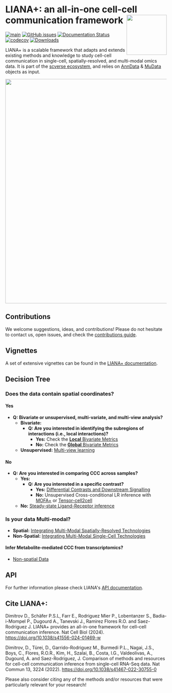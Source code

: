 # LIANA+: an all-in-one cell-cell communication framework <img src="https://raw.githubusercontent.com/saezlab/liana-py/dev/docs/source/_static/logo.png?raw=true" align="right" height="125">

<!-- badges: start -->
[![main](https://github.com/saezlab/liana-py/actions/workflows/main.yml/badge.svg)](https://github.com/saezlab/liana-py/actions)
[![GitHub issues](https://img.shields.io/github/issues/saezlab/liana-py.svg)](https://github.com/saezlab/liana-py/issues/)
[![Documentation Status](https://readthedocs.org/projects/liana-py/badge/?version=latest)](https://liana-py.readthedocs.io/en/latest/?badge=latest)
[![codecov](https://codecov.io/gh/saezlab/liana-py/branch/main/graph/badge.svg?token=TM0P29KKN5)](https://codecov.io/gh/saezlab/liana-py)
[![Downloads](https://static.pepy.tech/badge/liana)](https://pepy.tech/project/liana)
<!-- badges: end -->

LIANA+ is a scalable framework that adapts and extends existing methods and knowledge to study cell-cell communication in single-cell, spatially-resolved, and multi-modal omics data. It is part of the [scverse ecosystem](https://github.com/scverse), and relies on [AnnData](https://github.com/scverse/anndata) & [MuData](https://github.com/scverse/mudata) objects as input.

<img src="https://raw.githubusercontent.com/saezlab/liana-py/main/docs/source/_static/abstract.png" width="700" align="center">

## Contributions

We welcome suggestions, ideas, and contributions! Please do not hesitate to contact us, open issues, and check the [contributions guide](https://liana-py.readthedocs.io/en/latest/contributing.html).

## Vignettes
A set of extensive vignettes can be found in the [LIANA+ documentation](https://liana-py.readthedocs.io/en/latest/).

## Decision Tree
### Does the data contain spatial coordinates?
#### Yes
- **Q: Bivariate or unsupervised, multi-variate, and multi-view analysis?**
  - **Bivariate:**
    - **Q: Are you interested in identifying the subregions of interactions (i.e., local interactions)?**
      - **Yes:** Check the [**Local** Bivariate Metrics](https://liana-py.readthedocs.io/en/latest/notebooks/bivariate.html#Bivariate-Ligand-Receptor-Relationships)
      - **No:** Check the [**Global** Bivariate Metrics](https://liana-py.readthedocs.io/en/latest/notebooks/bivariate.html#Bivariate-Ligand-Receptor-Relationships)
  - **Unsupervised:** [Multi-view learning](https://liana-py.readthedocs.io/en/latest/notebooks/misty.html)

#### No
- **Q: Are you interested in comparing CCC across samples?**
  - **Yes:**
    - **Q: Are you interested in a specific contrast?**
      - **Yes:** [Differential Contrasts and Downstream Signalling](https://liana-py.readthedocs.io/en/latest/notebooks/targeted.html)
      - **No:** Unsupervised Cross-conditional LR inference with [MOFA+](https://liana-py.readthedocs.io/en/latest/notebooks/mofatalk.html) or [Tensor-cell2cell](https://liana-py.readthedocs.io/en/latest/notebooks/liana_c2c.html)
  - **No:** [Steady-state Ligand-Receptor inference](https://liana-py.readthedocs.io/en/latest/notebooks/basic_usage.html)

### Is your data Multi-modal?
- **Spatial:** [Integrating Multi-Modal Spatially-Resolved Technologies](https://liana-py.readthedocs.io/en/latest/notebooks/sma.html)
- **Non-Spatial:** [Integrating Multi-Modal Single-Cell Technologies](https://liana-py.readthedocs.io/en/latest/notebooks/sc_multi.html)

#### Infer Metabolite-mediated CCC from transcriptomics?
- [Non-spatial Data](https://liana-py.readthedocs.io/en/latest/notebooks/sc_multi.html#Metabolite-mediated-CCC-from-Transcriptomics-Data)

## API
For further information please check LIANA's [API documentation](https://liana-py.readthedocs.io/en/latest/api.html).

## Cite LIANA+:

Dimitrov D., Schäfer P.S.L, Farr E., Rodriguez Mier P., Lobentanzer S., Badia-i-Mompel P., Dugourd A., Tanevski J., Ramirez Flores R.O. and Saez-Rodriguez J. LIANA+ provides an all-in-one framework for cell–cell communication inference. Nat Cell Biol (2024). https://doi.org/10.1038/s41556-024-01469-w

Dimitrov, D., Türei, D., Garrido-Rodriguez M., Burmedi P.L., Nagai, J.S., Boys, C., Flores, R.O.R., Kim, H., Szalai, B., Costa, I.G., Valdeolivas, A., Dugourd, A. and Saez-Rodriguez, J. Comparison of methods and resources for cell-cell communication inference from single-cell RNA-Seq data. Nat Commun 13, 3224 (2022). https://doi.org/10.1038/s41467-022-30755-0

Please also consider citing any of the methods and/or resources that were particularly relevant for your research!
